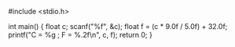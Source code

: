 #include <stdio.h>

int main() {
    float c;
    scanf("%f", &c);
    float f = (c * 9.0f / 5.0f) + 32.0f;
    printf("C = %g ; F = %.2f\n", c, f);
    return 0;
}
